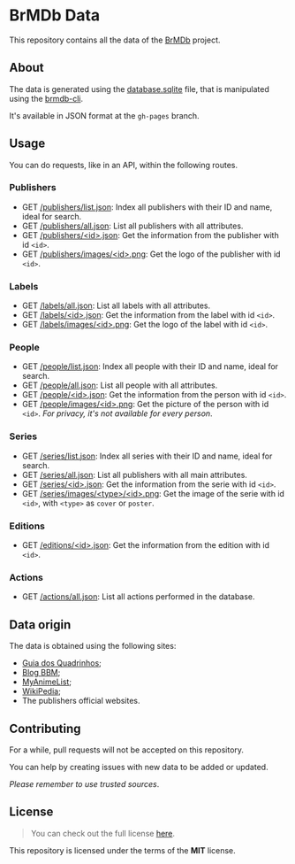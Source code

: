 # BrMDb Data

This repository contains all the data of the [BrMDb] project.

[BrMDb]: https://github.com/BrMDb

## About

The data is generated using the [database.sqlite](database.sqlite) file, that is manipulated using the [brmdb-cli].

It's available in JSON format at the `gh-pages` branch.

[brmdb-cli]: https://github.com/BrMDb/brmdb-cli

## Usage

You can do requests, like in an API, within the following routes.

### Publishers

- GET [/publishers/list.json](https://brmdb.github.io/brmdb-data/publishers/list.json): Index all publishers with their ID and name, ideal for search.
- GET [/publishers/all.json](https://brmdb.github.io/brmdb-data/publishers/all.json): List all publishers with all attributes.
- GET [/publishers/&lt;id&gt;.json](https://brmdb.github.io/brmdb-data/publishers/c3b11ae5-0e74-4354-a92b-d0dd3d211ca5.json): Get the information from the publisher with id `<id>`.
- GET [/publishers/images/&lt;id&gt;.png](https://brmdb.github.io/brmdb-data/publishers/images/c3b11ae5-0e74-4354-a92b-d0dd3d211ca5.png): Get the logo of the publisher with id `<id>`.

### Labels

- GET [/labels/all.json](https://brmdb.github.io/brmdb-data/labels/all.json): List all labels with all attributes.
- GET [/labels/&lt;id&gt;.json](https://brmdb.github.io/brmdb-data/labels/b041096a-cc16-4d44-b43e-d3fbafa94a42.json): Get the information from the label with id `<id>`.
- GET [/labels/images/&lt;id&gt;.png](https://brmdb.github.io/brmdb-data/labels/images/b041096a-cc16-4d44-b43e-d3fbafa94a42.png): Get the logo of the label with id `<id>`.

### People

- GET [/people/list.json](https://brmdb.github.io/brmdb-data/people/list.json): Index all people with their ID and name, ideal for search.
- GET [/people/all.json](https://brmdb.github.io/brmdb-data/people/all.json): List all people with all attributes.
- GET [/people/&lt;id&gt;.json](https://brmdb.github.io/brmdb-data/people/6978ec19-337a-485d-8339-b3eaa7b8daf4.json): Get the information from the person with id `<id>`.
- GET [/people/images/&lt;id&gt;.png](#people): Get the picture of the person with id `<id>`. *For privacy, it's not available for every person*.

### Series

- GET [/series/list.json](https://brmdb.github.io/brmdb-data/series/list.json): Index all series with their ID and name, ideal for search.
- GET [/series/all.json](https://brmdb.github.io/brmdb-data/series/all.json): List all publishers with all main attributes.
- GET [/series/&lt;id&gt;.json](https://brmdb.github.io/brmdb-data/series/70aa9e2a-944a-4915-a847-073f8f111fc7.json): Get the information from the serie with id `<id>`.
- GET [/series/images/&lt;type&gt;/&lt;id&gt;.png](https://brmdb.github.io/brmdb-data/series/images/poster/70aa9e2a-944a-4915-a847-073f8f111fc7.png): Get the image of the serie with id `<id>`, with `<type>` as `cover` or `poster`.

### Editions

- GET [/editions/&lt;id&gt;.json](https://brmdb.github.io/brmdb-data/editions/1372baa5-c2bd-49f2-b9f2-06cfa7322053.json): Get the information from the edition with id `<id>`.

### Actions

- GET [/actions/all.json](https://brmdb.github.io/brmdb-data/actions/all.json): List all actions performed in the database.

## Data origin

The data is obtained using the following sites:

- [Guia dos Quadrinhos](http://guiadosquadrinhos.com/);
- [Blog BBM](https://blogbbm.com/);
- [MyAnimeList](https://myanimelist.net/);
- [WikiPedia](https://www.wikipedia.org/);
- The publishers official websites.

## Contributing

For a while, pull requests will not be accepted on this repository.

You can help by creating issues with new data to be added or updated.

*Please remember to use trusted sources*.

## License

> You can check out the full license [here](LICENSE).

This repository is licensed under the terms of the **MIT** license.
